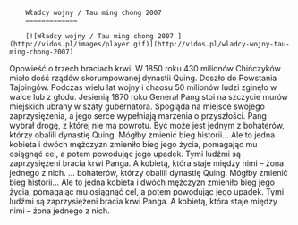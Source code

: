 
        Władcy wojny / Tau ming chong 2007 
        =============
        
        [![Władcy wojny / Tau ming chong 2007 ](http://vidos.pl/images/player.gif)](http://vidos.pl/wladcy-wojny-tau-ming-chong-2007)
        
        
 Opowieść o trzech braciach krwi. W 1850 roku 430 milionów Chińczyków miało dość rządów skorumpowanej dynastii Quing. Doszło do Powstania Tajpingów. Podczas wielu lat wojny i chaosu 50 milionów ludzi zginęło w walce lub z głodu. Jesienią 1870 roku Generał Pang stoi na szczycie murów miejskich ubrany w szaty gubernatora. Spogląda na miejsce swojego zaprzysiężenia, a jego serce wypełniają marzenia o przyszłości. Pang wybrał drogę, z której nie ma powrotu. Być może jest jednym z bohaterów, którzy obalili dynastię Quing. Mógłby zmienić bieg historii... Ale to jedna kobieta i dwóch mężczyzn zmieniło bieg jego życia, pomagając mu osiągnąć cel, a potem powodując jego upadek. Tymi ludźmi są zaprzysiężeni bracia krwi Panga. A kobietą, która staje między nimi – żona jednego z nich.  ... bohaterów, którzy obalili dynastię Quing. Mógłby zmienić bieg historii... Ale to jedna kobieta i dwóch mężczyzn zmieniło bieg jego życia, pomagając mu osiągnąć cel, a potem powodując jego upadek. Tymi ludźmi są zaprzysiężeni bracia krwi Panga. A kobietą, która staje między nimi – żona jednego z nich.
    